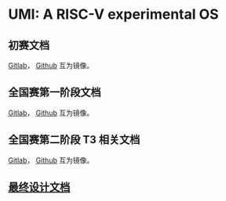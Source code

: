# UMI: A RISC-V experimental OS

## 初赛文档

[Gitlab](https://gitlab.eduxiji.net/PLNTRY/OSKernel2023-umi/-/blob/comp1/README.md)，
[Github](https://github.com/js2xxx/umi/blob/comp1/README.md)
互为镜像。

## 全国赛第一阶段文档

[Gitlab](https://gitlab.eduxiji.net/PLNTRY/OSKernel2023-umi/-/blob/comp2/docs/index.md)，
[Github](https://github.com/js2xxx/umi/blob/comp2/docs/index.md)
互为镜像。

## 全国赛第二阶段 T3 相关文档

[Gitlab](https://gitlab.eduxiji.net/PLNTRY/OSKernel2023-umi/-/blob/comp3-coverage/docs/kcov.md)，
[Github](https://github.com/js2xxx/umi/blob/comp3-coverage/docs/kcov.md)
互为镜像。

## [最终设计文档](设计文档.pdf)
